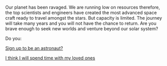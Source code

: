 Our planet has been ravaged. We are running low on resources therefore,
the top scientists and engineers have created the most advanced
space craft ready to travel amongst the stars. But capacity is limited. 
The journey will take many years and you will not have the chance to return. 
Are you brave enough to seek new worlds and venture beyond our solar
system?

Do you:

[Sign up to be an astronaut?](astronaut/astronaut.md)

[I think I will spend time with my loved ones](earthborn/earthborn.md)